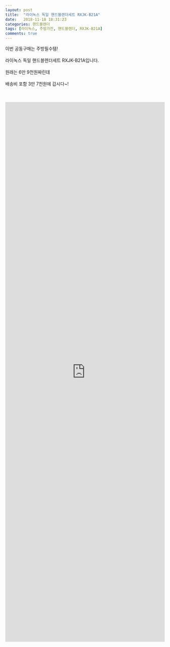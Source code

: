 ```yaml
---
layout: post
title:  "라이녹스 독일 핸드블렌더세트 RXJK-B21A"
date:   2018-11-18 18:31:23
categories: 핸드블렌더
tags: [라이녹스, 주방가전, 핸드블렌더, RXJK-B21A]
comments: true
---
```



이번 공동구매는 주방필수템! 
<br><br>
라이녹스 독일 핸드블렌더세트 RXJK-B21A입니다.
<br><br>
원래는 6만 9천원짜린데 
<br><br>
배송비 포함 3만 7천원에 갑시다~!
<br>
<br>
<img class="image" src="https://2.bp.blogspot.com/-_1L3M9XrrLU/XAfgAWHXK4I/AAAAAAAABBI/zPkUsBd9SaY4aio36c_Cce9KuJj5NoYmACLcBGAs/s320/20181205_232530.jpg" alt=""/>
<br>
<img class="image" src="http://www.nbbang.co.kr/data/webedit/20171218150818_icwakghe.jpg" alt=""/>  
<br>
<iframe src="https://docs.google.com/forms/d/e/1FAIpQLSeEvIXBvCibZhGjtmeVozOvMckfcy5ZRYP0FBEAoO96K635dg/viewform?embedded=true" width="100%" height="1702" frameborder="0" marginheight="0" marginwidth="0">로드 중...</iframe>